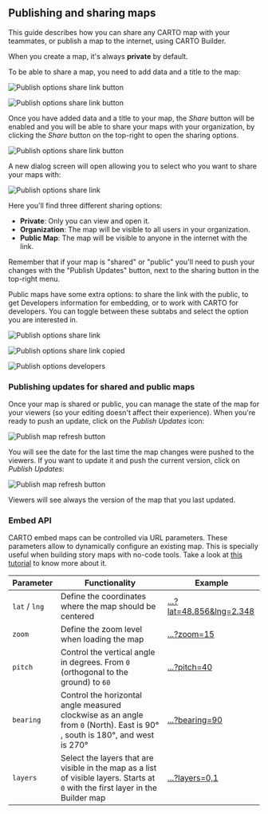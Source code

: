 ## Publishing and sharing maps

This guide describes how you can share any CARTO map with your teammates, or publish a map to the internet, using CARTO Builder.

When you create a map, it's always **private** by default. 

To be able to share a map, you need to add data and a title to the map:


![Publish options share link button](/img/cloud-native-workspace/maps/map_share_button_add_data_and_title.png) 

![Publish options share link button](/img/cloud-native-workspace/maps/map_share_button_disabled.png) 

Once you have added data and a title to your map, the *Share* button will be enabled and you will be able to share your maps with your organization, by clicking the *Share* button on the top-right to open the sharing options. 

![Publish options share link button](/img/cloud-native-workspace/maps/map_share_button.png) 

A new dialog screen will open allowing you to select who you want to share your maps with:

![Publish options share link](/img/cloud-native-workspace/maps/map_sharing_options_private_by_default.png) 

Here you'll find three different sharing options:

* **Private**: Only you can view and open it.
* **Organization**: The map will be visible to all users in your organization.
* **Public Map**: The map will be visible to anyone in the internet with the link.

Remember that if your map is "shared" or "public" you'll need to push your changes with the "Publish Updates" button, next to the sharing button in the top-right menu. 

Public maps have some extra options: to share the link with the public, to get Developers information for embedding, or to work with CARTO for developers. You can toggle between these subtabs and select the option you are interested in. 

![Publish options share link](/img/cloud-native-workspace/maps/map_sharing_options_public_map.png) 

![Publish options share link copied](/img/cloud-native-workspace/maps/map_public_map_sharelinkcopied.png)

![Publish options developers](/img/cloud-native-workspace/maps/map_public_map_developers_options.png)
### Publishing updates for shared and public maps

Once your map is shared or public, you can manage the state of the map for your viewers (so your editing doesn't affect their experience). When you're ready to push an update, click on the *Publish Updates* icon:

![Publish map refresh button](/img/cloud-native-workspace/maps/map_publish_updates.png)

You will see the date for the last time the map changes were pushed to the viewers. If you want to update it and push the current version, click on *Publish Updates*:

![Publish map refresh button](/img/cloud-native-workspace/maps/map_publish_map_last_published.png)

Viewers will see always the version of the map that you last updated.

### Embed API

CARTO embed maps can be controlled via URL parameters. These parameters allow to dynamically configure an existing map. This is specially useful when building story maps with no-code tools. Take a look at [this tutorial](/carto-user-manual/tutorials/build-interactive-map-embedded-capabilities/) to know more about it.

|Parameter  |Functionality   |Example   |
|---|---|---|
|`lat` / `lng`|Define the coordinates where the map should be centered|[...?lat=48.856&lng=2.348](https://gcp-us-east1.app.carto.com/map/c869093a-4eea-4239-a3ec-7cce66eb015e?lat=48.856&lng=2.348)
|`zoom`|Define the zoom level when loading the map|[...?zoom=15](https://gcp-us-east1.app.carto.com/map/c869093a-4eea-4239-a3ec-7cce66eb015e?lat=48.856087&lng=2.348647&zoom=15)
|`pitch`|Control the vertical angle in degrees. From `0` (orthogonal to the ground) to `60`|[...?pitch=40](https://gcp-us-east1.app.carto.com/map/c869093a-4eea-4239-a3ec-7cce66eb015e?lat=48.856087&lng=2.348647&zoom=15&pitch=40)
|`bearing`|Control the horizontal angle measured clockwise as an angle from `0` (North). East is 90° , south is 180°, and west is 270°|[...?bearing=90](https://gcp-us-east1.app.carto.com/map/c869093a-4eea-4239-a3ec-7cce66eb015e?lat=48.856087&lng=2.348647&zoom=15&pitch=40&bearing=90)
|`layers`|Select the layers that are visible in the map as a list of visible layers. Starts at `0` with the first layer in the Builder map | [...?layers=0,1](https://gcp-us-east1.app.carto.com/map/c869093a-4eea-4239-a3ec-7cce66eb015e?lat=48.856087&lng=2.348647&zoom=15&pitch=40&bearing=90&layers=0)




